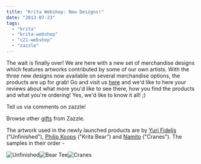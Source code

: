 ```yaml
---
title: "Krita Webshop: New Designs!"
date: "2013-07-23"
tags: 
  - "krita"
  - "krita-webshop"
  - "c21-webshop"
  - "zazzle"
---
```


The wait is finally over! We are here with a new set of merchandise designs which features artworks contributed by some of our own artists. With the three new designs now available on several merchandise options, the products are up for grab! Go and visit us [here](http://www.zazzle.com/kritashop) and we'd like to here your reviews about what more you'd like to see there, how you find the products and what you're ordering! Yes, we'd like to know it all! ;) 

Tell us via comments on zazzle! 

  
Browse other [gifts](http://www.zazzle.com/gifts) from Zazzle.

The artwork used in the newly launched products are by [Yuri Fidelis](http://yurifidelis.deviantart.com/%20) ("Unfinished"), [Philip Koops](http://peileppe.com/) ("Krita Bear") and [Namito](http://namito111.deviantart.com/%20) ("Cranes"). The samples in their order -

![Unfinished](/images/posts/2013/product8.png "Unfinished")![Bear Tee](/images/posts/2013/product10.png "Bear Tee")![Cranes](/images/posts/2013/product9.png "Cranes")
